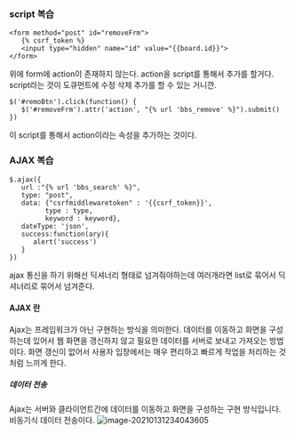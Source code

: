 ### script 복습

```
<form method="post" id="removeFrm">
   {% csrf_token %}
   <input type="hidden" name="id" value="{{board.id}}">
</form>
```

위에 form에 action이 존재하지 않는다. action을 script를 통해서 추가를 할거다. 
script라는 것이 도큐먼트에 수정 삭제 추가를 할 수 있는 거니깐.

```
$('#remoBtn').click(function() {
   $('#removeFrm').attr('action', "{% url 'bbs_remove' %}").submit()
})
```

이 script를 통해서 action이라는 속성을 추가하는 것이다. 



### AJAX 복습 

```
$.ajax({
   url :"{% url 'bbs_search' %}",
   type: "post",
   data: {"csrfmiddlewaretoken" : '{{csrf_token}}',
         type : type,
         keyword : keyword},
   dateType: 'json',
   success:function(ary){
      alert('success')
   }
})
```

ajax 통신을 하기 위해선 딕셔너리 형태로 넘겨줘야하는데 여러개라면 list로 묶어서 딕셔너리로 묶어서 넘겨준다.  

#### AJAX 란
Ajax는 프레임워크가 아닌 구현하는 방식을 의미한다. 데이터를 이동하고 화면을 구성하는데 있어서 웹 화면을 갱신하지 않고 필요한 데이터를 서버로 보내고 가져오는 방법이다. 화면 갱신이 없어서 사용자 입장에서는 매우 편리하고 빠르게 작업을 처리하는 것처럼 느끼게 한다.

##### 데이터 전송
Ajax는 서버와 클라이언트간에 데이터를 이동하고 화면을 구성하는 구현 방식입니다. 비동기식 데이터 전송이다. 
![image-20210131234043605](C:\Users\gyuri_c1qkifk\AppData\Roaming\Typora\typora-user-images\image-20210131234043605.png)

